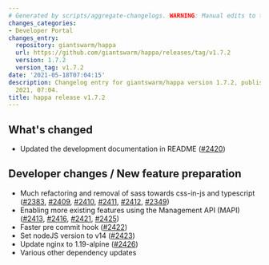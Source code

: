 ```yaml
---
# Generated by scripts/aggregate-changelogs. WARNING: Manual edits to this files will be overwritten.
changes_categories:
- Developer Portal
changes_entry:
  repository: giantswarm/happa
  url: https://github.com/giantswarm/happa/releases/tag/v1.7.2
  version: 1.7.2
  version_tag: v1.7.2
date: '2021-05-18T07:04:15'
description: Changelog entry for giantswarm/happa version 1.7.2, published on 18 May
  2021, 07:04.
title: happa release v1.7.2
---
```


## What's changed

- Updated the development documentation in README ([#2420](https://github.com/giantswarm/happa/pull/2420))

## Developer changes / New feature preparation

- Much refactoring and removal of sass towards css-in-js and typescript ([#2383](https://github.com/giantswarm/happa/pull/2383), [#2409](https://github.com/giantswarm/happa/pull/2409), [#2410](https://github.com/giantswarm/happa/pull/2410), [#2411](https://github.com/giantswarm/happa/pull/2411), [#2412](https://github.com/giantswarm/happa/pull/2412), [#2349](https://github.com/giantswarm/happa/pull/2349))
- Enabling more existing features using the Management API (MAPI) ([#2413](https://github.com/giantswarm/happa/pull/2413), [#2416](https://github.com/giantswarm/happa/pull/2416), [#2421](https://github.com/giantswarm/happa/pull/2421), [#2425](https://github.com/giantswarm/happa/pull/2425))
- Faster pre commit hook ([#2422](https://github.com/giantswarm/happa/pull/2422))
- Set nodeJS version to v14 ([#2423](https://github.com/giantswarm/happa/pull/2423))
- Update nginx to 1.19-alpine ([#2426](https://github.com/giantswarm/happa/pull/2426))
- Various other dependency updates
